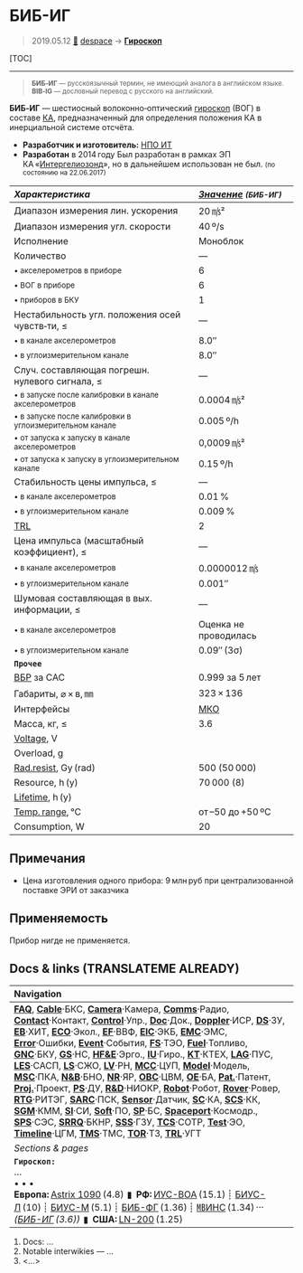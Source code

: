 # БИБ-ИГ
> 2019.05.12 [🚀](../index/index.md) [despace](index.md) → **[Гироскоп](iu.md)**

[TOC]

---

> <small>**БИБ‑ИГ** — русскоязычный термин, не имеющий аналога в английском языке. **BIB‑IG** — дословный перевод с русского на английский.</small>

**БИБ‑ИГ** — шестиосный волоконно‑оптический [гироскоп](iu.md) (ВОГ) в составе [КА](sc.md), предназначенный для определения положения КА в инерциальной системе отсчёта.

   - **Разработчик и изготовитель:** [НПО ИТ](zz_npoit.md)
   - **Разработан** в 2014 году Был разработан в рамках ЭП КА «[Интергелиозонд](интергелиозонд.md)», но в дальнейшем использован не был. <small>(по состоянию на 22.06.2017)</small>

<small>

|*Характеристика*|*[Значение](si.md) <small>(БИБ-ИГ)</small>*|
|:--|:--|
|Диапазон измерения лин. ускорения|20 ㎧²|
|Диапазон измерения угл. скорости|40 º/s|
|Исполнение|Моноблок|
|Количество|—|
|<small>• акселерометров в приборе</small>|6|
|<small>• ВОГ в приборе</small>|6|
|<small>• приборов в БКУ</small>|1|
|Нестабильность угл. положения осей чувств‑ти, ≤|—|
|<small>• в канале акселерометров</small>|8.0″|
|<small>• в углоизмерительном канале</small>|8.0″|
|Случ. составляющая погрешн. нулевого сигнала, ≤|—|
|<small>• в запуске после калибровки в канале акселерометров</small>|0.0004 ㎧²|
|<small>• в запуске после калибровки в углоизмерительном канале</small>|0.005 º/h|
|<small>• от запуска к запуску в канале акселерометров</small>|0,0009 ㎧²|
|<small>• от запуска к запуску в углоизмерительном канале</small>|0.15 º/h|
|Стабильность цены импульса, ≤|—|
|<small>• в канале акселерометров</small>|0.01 %|
|<small>• в углоизмерительном канале</small>|0.009 %|
|[TRL](trl.md)|2|
|Цена импульса (масштабный коэффициент), ≤|—|
|<small>• в канале акселерометров</small>|0.0000012 ㎧|
|<small>• в углоизмерительном канале</small>|0.001″|
|Шумовая составляющая в вых. информации, ≤|—|
|<small>• в канале акселерометров</small>|Оценка не проводилась|
|<small>• в углоизмерительном канале</small>|0.09″ (3σ)|
|**`Прочее`**||
|[ВБР](srrq.md) за САС|0.999 за 5 лет|
|Габариты, ⌀ × в, ㎜|323 × 136|
|Интерфейсы|[МКО](mil_std_1553b.md)|
|Масса, кг, ≤|3.6|
|[Voltage](voltage.md), V||
|Overload, g||
|[Rad.resist](ion_rad.md), Gy (rad)|500 (50 000)|
|Resource, h (y)|70 000 (8)|
|[Lifetime](lifetime.md), h (y)||
|[Temp. range](tcs.md), ℃|от –50 до +50 ºС|
|Consumption, W|20|

</small>



<p style="page-break-after:always"> </p>

## Примечания
   - Цена изготовления одного прибора: 9 млн руб при централизованной поставке ЭРИ от заказчика



## Применяемость
Прибор нигде не применяется.



<p style="page-break-after:always"> </p>

## Docs & links (TRANSLATEME ALREADY)
|Navigation|
|:--|
|**[FAQ](faq.md)**, **[Cable](cable.md)**·БКС, **[Camera](cam.md)**·Камера, **[Comms](comms.md)**·Радио, **[Contact](contact.md)**·Контакт, **[Control](control.md)**·Упр., **[Doc](doc.md)**·Док., **[Doppler](doppler.md)**·ИСР, **[DS](ds.md)**·ЗУ, **[EB](eb.md)**·ХИТ, **[ECO](ecology.md)**·Экол., **[EF](ef.md)**·ВВФ, **[ElC](elc.md)**·ЭКБ, **[EMC](emc.md)**·ЭМС, **[Error](error.md)**·Ошибки, **[Event](event.md)**·События, **[FS](fs.md)**·ТЭО, **[Fuel](fuel.md)**·Топливо, **[GNC](gnc.md)**·БКУ, **[GS](scs.md)**·НС, **[HF&E](hfe.md)**·Эрго., **[IU](iu.md)**·Гиро., **[KT](kt.md)**·КТЕХ, **[LAG](lag.md)**·ПУC, **[LES](les.md)**·САСП, **[LS](ls.md)**·СЖО, **[LV](lv.md)**·РН, **[MCC](mcc.md)**·ЦУП, **[Model](model.md)**·Модель, **[MSC](sc.md)**·ПКА, **[N&B](nnb.md)**·БНО, **[NR](nr.md)**·ЯР, **[OBC](obc.md)**·ЦВМ, **[OE](oe.md)**·БА, **[Pat.](патент.md)**·Патент, **[Proj.](project.md)**·Проект, **[PS](ps.md)**·ДУ, **[R&D](rnd.md)**·НИОКР, **[Robot](robotics.md)**·Робот, **[Rover](rover.md)**·Ровер, **[RTG](rtg.md)**·РИТЭГ, **[SARC](sarc.md)**·ПСК, **[Sensor](sensor.md)**·Датчик, **[SC](sc.md)**·КА, **[SCS](scs.md)**·КК, **[SGM](sgm.md)**·КММ, **[SI](si.md)**·СИ, **[Soft](soft.md)**·ПО, **[SP](sp.md)**·БС, **[Spaceport](spaceport.md)**·Космодр., **[SPS](sps.md)**·СЭС, **[SRRQ](srrq.md)**·БКНР, **[SSS](sss.md)**·ГЗУ, **[TCS](tcs.md)**·СОТР, **[Test](test.md)**·ЭО, **[Timeline](timeline.md)**·ЦГМ, **[TMS](tms.md)**·ТМС, **[TOR](tor.md)**·ТЗ, **[TRL](trl.md)**·УГТ|
|*Sections & pages*|
|**`Гироскоп:`**<br> …<br>• • •<br> **Европа:** [Astrix 1090](astrix_1090.md) (4.8)  ▮  **РФ:** [ИУС-ВОА](ius_voa.md) (15.1) ┊ [БИУС-Л](bius_l.md) (10) ┊ [БИУС-М](bius_m.md) (5.1) ┊ [БИБ-ФГ](bib_fg.md) (1.36) ┊ [㎆ИНС](mbins.md) (1.34) ··· *([БИБ-ИГ](bib_ig.md) (3.6))*  ▮  **США:** [LN-200](ln_200.md) (1.25)|

   1. Docs: …
   1. Notable interwikies — …
   1. <…>
